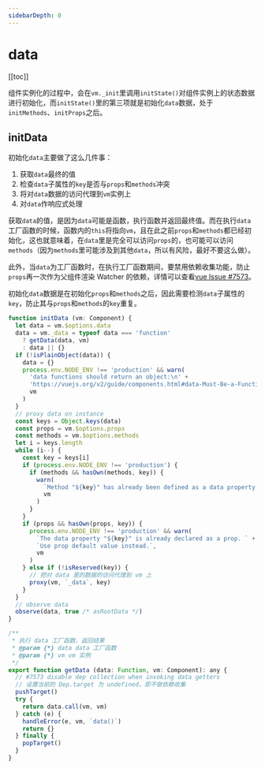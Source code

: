 ```yaml
---
sidebarDepth: 0
---
```


# data

[[toc]]

组件实例化的过程中，会在`vm._init`里调用`initState()`对组件实例上的状态数据进行初始化，而`initState()`里的第三项就是初始化`data`数据，处于`initMethods`、`initProps`之后。

## initData

初始化`data`主要做了这么几件事：

1. 获取`data`最终的值
2. 检查`data`子属性的`key`是否与`props`和`methods`冲突
3. 将对`data`数据的访问代理到`vm`实例上
4. 对`data`作响应式处理

获取`data`的值，是因为`data`可能是函数，执行函数并返回最终值。而在执行`data`工厂函数的时候，函数内的`this`将指向`vm`，且在此之前`props`和`methods`都已经初始化，这也就意味着，在`data`里是完全可以访问`props`的，也可能可以访问`methods`（因为`methods`里可能涉及到其他`data`，所以有风险，最好不要这么做）。

此外，当`data`为工厂函数时，在执行工厂函数期间，要禁用依赖收集功能，防止`props`再一次作为父组件渲染 Watcher 的依赖，详情可以查看[vue Issue #7573](https://github.com/vuejs/vue/issues/7573)。

初始化`data`数据是在初始化`props`和`methods`之后，因此需要检测`data`子属性的`key`，防止其与`props`和`methods`的`key`重复。

```js
function initData (vm: Component) {
  let data = vm.$options.data
  data = vm._data = typeof data === 'function'
    ? getData(data, vm)
    : data || {}
  if (!isPlainObject(data)) {
    data = {}
    process.env.NODE_ENV !== 'production' && warn(
      'data functions should return an object:\n' +
      'https://vuejs.org/v2/guide/components.html#data-Must-Be-a-Function',
      vm
    )
  }
  // proxy data on instance
  const keys = Object.keys(data)
  const props = vm.$options.props
  const methods = vm.$options.methods
  let i = keys.length
  while (i--) {
    const key = keys[i]
    if (process.env.NODE_ENV !== 'production') {
      if (methods && hasOwn(methods, key)) {
        warn(
          `Method "${key}" has already been defined as a data property.`,
          vm
        )
      }
    }
    if (props && hasOwn(props, key)) {
      process.env.NODE_ENV !== 'production' && warn(
        `The data property "${key}" is already declared as a prop. ` +
        `Use prop default value instead.`,
        vm
      )
    } else if (!isReserved(key)) {
      // 把对 data 里的数据的访问代理到 vm 上
      proxy(vm, `_data`, key)
    }
  }
  // observe data
  observe(data, true /* asRootData */)
}

/**
 * 执行 data 工厂函数，返回结果
 * @param {*} data data 工厂函数
 * @param {*} vm vm 实例
 */
export function getData (data: Function, vm: Component): any {
  // #7573 disable dep collection when invoking data getters
  // 设置当前的 Dep.target 为 undefined，即不做依赖收集
  pushTarget()
  try {
    return data.call(vm, vm)
  } catch (e) {
    handleError(e, vm, `data()`)
    return {}
  } finally {
    popTarget()
  }
}
```
